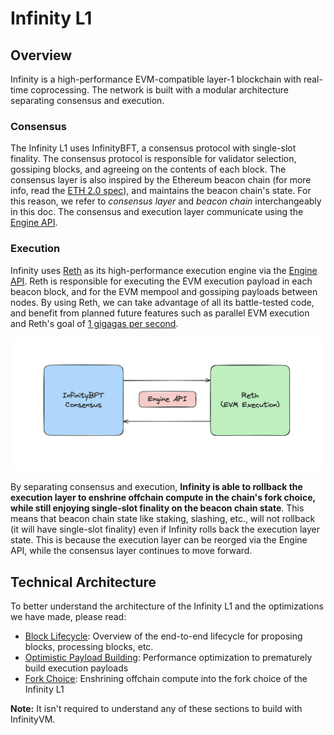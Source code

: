 # Infinity L1

## Overview

Infinity is a high-performance EVM-compatible layer-1 blockchain with real-time coprocessing. The network is built with a modular architecture separating consensus and execution.

### Consensus

The Infinity L1 uses InfinityBFT, a consensus protocol with single-slot finality. The consensus protocol is responsible for validator selection, gossiping blocks, and agreeing on the contents of each block. The consensus layer is also inspired by the Ethereum beacon chain (for more info, read the [ETH 2.0 spec](https://eth2book.info/capella/part3/containers/state/)), and maintains the beacon chain's state. For this reason, we refer to *consensus layer* and *beacon chain* interchangeably in this doc. The consensus and execution layer communicate using the [Engine API](https://hackmd.io/@danielrachi/engine_api).

### Execution

Infinity uses [Reth](https://github.com/paradigmxyz/reth) as its high-performance execution engine via the [Engine API](https://hackmd.io/@danielrachi/engine_api). Reth is responsible for executing the EVM execution payload in each beacon block, and for the EVM mempool and gossiping payloads between nodes. By using Reth, we can take advantage of all its battle-tested code, and benefit from planned future features such as parallel EVM execution and Reth's goal of [1 gigagas per second](https://www.paradigm.xyz/2024/04/reth-perf).

![infinity overview](../assets/infinity-overview.png)

By separating consensus and execution, **Infinity is able to rollback the execution layer to enshrine offchain compute in the chain's fork choice, while still enjoying single-slot finality on the beacon chain state**. This means that beacon chain state like staking, slashing, etc., will not rollback (it will have single-slot finality) even if Infinity rolls back the execution layer state. This is because the execution layer can be reorged via the Engine API, while the consensus layer continues to move forward.

## Technical Architecture

To better understand the architecture of the Infinity L1 and the optimizations we have made, please read:

- [<u>Block Lifecycle</u>](./lifecycle.md): Overview of the end-to-end lifecycle for proposing blocks, processing blocks, etc.
- [<u>Optimistic Payload Building</u>](./optimistic-payload.md): Performance optimization to prematurely build execution payloads
- [<u>Fork Choice</u>](./fork-choice.md): Enshrining offchain compute into the fork choice of the Infinity L1

**Note:** It isn't required to understand any of these sections to build with InfinityVM.

